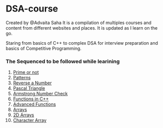 # DSA-course

Created by @Advaita Saha
It is a compilation of multiples courses and content from different websites and places. It is updated as I learn on the go.

Staring from basics of C++ to complex DSA for interview preparation and basics of Competitive Programming.

### The Sequenced to be followed while learining
1. [Prime or not](prime%20or%20not/)
2. [Patterns](patterns/)
3. [Reverse a Number](reverse%20a%20number/)
4. [Pascal Triangle](pascal%20triangle/)
5. [Armstrong Number Check](armstrong%20number%20check/)
6. [Functions in C++](functions%20in%20c%2B%2B/)
7. [Advanced Functions](advanced%20functions/)
8. [Arrays](arrays/)
9. [2D Arrays](2D%20arrays/)
10. [Character Array](character%20array)

